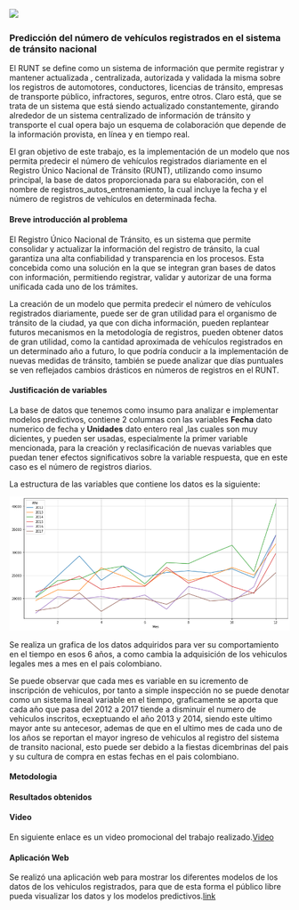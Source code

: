 ![](https://unal.edu.co/typo3conf/ext/unal_skin_default/Resources/Public/images/escudoUnal_black.png)

### Predicción del número de vehículos registrados en el sistema de tránsito nacional

 El RUNT se define como un sistema de información que permite registrar y mantener actualizada , centralizada, autorizada y validada la misma sobre los registros de automotores, conductores, licencias de tránsito, empresas de transporte público, infractores, seguros, entre otros. Claro está, que se trata de un sistema que está siendo actualizado constantemente, girando alrededor de un sistema centralizado de información de tránsito y transporte el cual opera bajo un esquema de colaboración que depende de la información provista, en línea y en tiempo real.

El gran objetivo de este trabajo, es la implementación de un modelo que nos permita predecir el número de vehículos registrados diariamente en el Registro Único Nacional de Tránsito (RUNT), utilizando como insumo principal, la base de datos proporcionada para su elaboración, con el nombre de registros_autos_entrenamiento, la cual incluye la fecha y el número de registros de vehículos en determinada fecha. 

#### Breve introducción al problema
 El Registro Único Nacional de Tránsito, es un sistema que permite consolidar y actualizar la información del registro de tránsito, la cual garantiza una alta confiabilidad y transparencia en los procesos. Esta concebida como una solución en la que se integran gran bases de datos con información, permitiendo registrar, validar y autorizar de una forma unificada cada uno de los trámites.

La creación de un modelo que permita predecir el número de vehículos registrados diariamente, puede ser de gran utilidad para el organismo de tránsito de la ciudad, ya que con dicha información, pueden replantear futuros mecanismos en la metodología de registros, pueden obtener datos de gran utilidad, como la cantidad aproximada de vehículos registrados en un determinado año a futuro, lo que podría conducir a la implementación de nuevas medidas de tránsito, también se puede analizar que días puntuales se ven reflejados cambios drásticos en números de registros en el RUNT. 

#### Justificación de variables
 La base de datos que tenemos como insumo para analizar e implementar modelos predictivos, contiene 2 columnas con las variables **Fecha** dato numerico de fecha y **Unidades** dato entero real ,las cuales son muy dicientes, y pueden ser usadas, especialmente la primer variable mencionada, para la creación y reclasificación de nuevas variables que puedan tener efectos significativos sobre la variable respuesta, que en este caso es el número de registros diarios.

La estructura de las variables que contiene los datos es la siguiente:

![](https://github.com/Universidad-Nacional-TAE/Segundo-Trabajo-TAE/blob/main/Images/ImagenBase.png)

Se realiza un grafica de los datos adquiridos para ver su comportamiento en el tiempo en esos 6 años, a como cambia la adquisición de los vehiculos legales mes a mes en el pais colombiano.

Se puede observar que cada mes es variable en su icremento de inscripción de vehiculos, por tanto a simple inspección no se puede denotar como un sistema lineal variable en el tiempo, graficamente se aporta que cada año que pasa del 2012 a 2017 tiende a disminuir el numero de vehiculos inscritos, ecxeptuando el año 2013 y 2014, siendo este ultimo mayor ante su antecesor, ademas de que en el ultimo mes de cada uno de los años se reportan el mayor ingreso de vehiculos al registro del sistema de transito nacional, esto puede ser debido a la fiestas dicembrinas del pais y su cultura de compra en estas fechas en el pais colombiano.
#### Metodologia

#### Resultados obtenidos


#### Video
En siguiente enlace es un video promocional del trabajo realizado.[Video](https://youtu.be/K-YZjpwqD_Q)

#### Aplicación Web
Se realizó una aplicación web para mostrar los diferentes modelos de los datos de los vehiculos registrados, para que de esta forma el público libre pueda visualizar los datos y los modelos predictivos.[link](https://share.streamlit.io/sigomezgi/aplicacion-incidentes-viales/main/Main.py)

